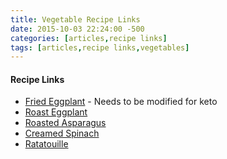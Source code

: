 ```yaml
---
title: Vegetable Recipe Links
date: 2015-10-03 22:24:00 -500
categories: [articles,recipe links]
tags: [articles,recipe links,vegetables]
---
```


#### Recipe Links

-   [Fried Eggplant](http://www.ehow.com/video_7667036_fry-eggplant.html) - Needs to be modified for keto
-   [Roast Eggplant](http://allrecipes.com/Recipe/Olive-Oil-Roasted-Eggplant-with-Lemon/Detail.aspx)
-   [Roasted Asparagus](http://www.simplyrecipes.com/recipes/roasted_asparagus/)
-   [Creamed Spinach](http://allrecipes.com/recipe/cheesy-creamed-spinach/)
-   [Ratatouille](http://www.foodnetwork.com/recipes/ratatouille-recipe0.html)

